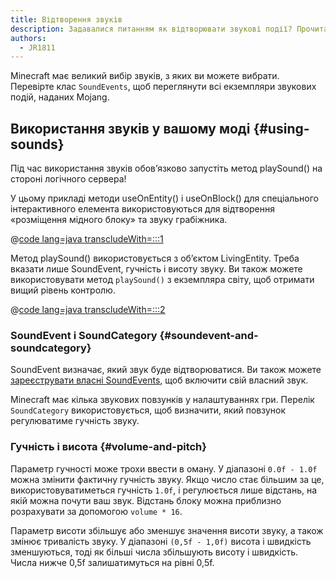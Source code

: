 ```yaml
---
title: Відтворення звуків
description: Задавалися питанням як відтворювати звукові події? Прочитайте про це тут!
authors:
  - JR1811
---
```


Minecraft має великий вибір звуків, з яких ви можете вибрати. Перевірте клас `SoundEvents`, щоб переглянути всі екземпляри звукових подій, наданих Mojang.

## Використання звуків у вашому моді {#using-sounds}

Під час використання звуків обов’язково запустіть метод playSound() на стороні логічного сервера!

У цьому прикладі методи useOnEntity() і useOnBlock() для спеціального інтерактивного елемента використовуються для відтворення «розміщення мідного блоку» та звуку грабіжника.

@[code lang=java transcludeWith=:::1](@/reference/1.21.8/src/main/java/com/example/docs/item/custom/CustomSoundItem.java)

Метод playSound() використовується з об’єктом LivingEntity. Треба вказати лише SoundEvent, гучність і висоту звуку. Ви також можете використовувати метод `playSound()` з екземпляра світу, щоб отримати вищий рівень контролю.

@[code lang=java transcludeWith=:::2](@/reference/1.21.8/src/main/java/com/example/docs/item/custom/CustomSoundItem.java)

### SoundEvent і SoundCategory {#soundevent-and-soundcategory}

SoundEvent визначає, який звук буде відтворюватися. Ви також можете [зареєструвати власні SoundEvents](./custom), щоб включити свій власний звук.

Minecraft має кілька звукових повзунків у налаштуваннях гри. Перелік `SoundCategory` використовується, щоб визначити, який повзунок регулюватиме гучність звуку.

### Гучність і висота {#volume-and-pitch}

Параметр гучності може трохи ввести в оману. У діапазоні `0.0f - 1.0f` можна змінити фактичну гучність звуку. Якщо число стає більшим за це, використовуватиметься гучність `1.0f`, і регулюється лише відстань, на якій можна почути ваш звук. Відстань блоку можна приблизно розрахувати за допомогою `volume * 16`.

Параметр висоти збільшує або зменшує значення висоти звуку, а також змінює тривалість звуку. У діапазоні `(0,5f - 1,0f)` висота і швидкість зменшуються, тоді як більші числа збільшують висоту і швидкість. Числа нижче 0,5f залишатимуться на рівні 0,5f.
